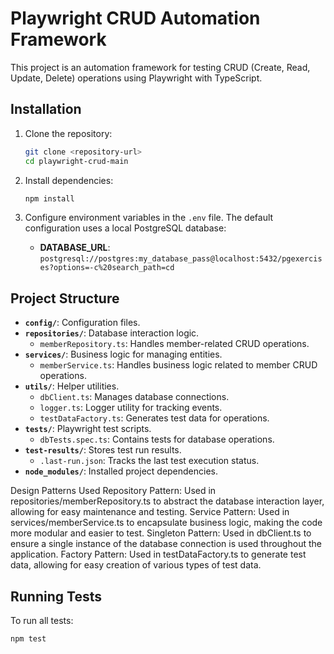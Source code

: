 # Playwright CRUD Automation Framework

This project is an automation framework for testing CRUD (Create, Read, Update, Delete) operations using Playwright with TypeScript.

## Installation

1. Clone the repository:
    ```bash
    git clone <repository-url>
    cd playwright-crud-main
    ```

2. Install dependencies:
    ```bash
    npm install
    ```

3. Configure environment variables in the `.env` file. The default configuration uses a local PostgreSQL database:
    - **DATABASE_URL**: `postgresql://postgres:my_database_pass@localhost:5432/pgexercises?options=-c%20search_path=cd`


## Project Structure

- **`config/`**: Configuration files.
- **`repositories/`**: Database interaction logic.
  - `memberRepository.ts`: Handles member-related CRUD operations.
- **`services/`**: Business logic for managing entities.
  - `memberService.ts`: Handles business logic related to member CRUD operations.
- **`utils/`**: Helper utilities.
  - `dbClient.ts`: Manages database connections.
  - `logger.ts`: Logger utility for tracking events.
  - `testDataFactory.ts`: Generates test data for operations.
- **`tests/`**: Playwright test scripts.
  - `dbTests.spec.ts`: Contains tests for database operations.
- **`test-results/`**: Stores test run results.
  - `.last-run.json`: Tracks the last test execution status.
- **`node_modules/`**: Installed project dependencies.


Design Patterns Used
Repository Pattern: Used in repositories/memberRepository.ts to abstract the database interaction layer, allowing for easy maintenance and testing.
Service Pattern: Used in services/memberService.ts to encapsulate business logic, making the code more modular and easier to test.
Singleton Pattern: Used in dbClient.ts to ensure a single instance of the database connection is used throughout the application.
Factory Pattern: Used in testDataFactory.ts to generate test data, allowing for easy creation of various types of test data.


## Running Tests

To run all tests:
```bash
npm test
